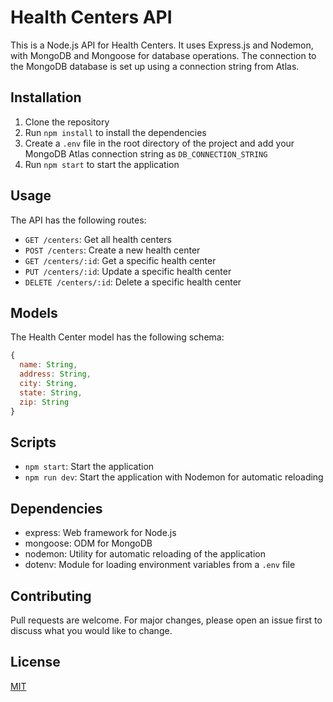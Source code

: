 # Health Centers API

This is a Node.js API for Health Centers. It uses Express.js and Nodemon, with MongoDB and Mongoose for database operations. The connection to the MongoDB database is set up using a connection string from Atlas.

## Installation

1. Clone the repository
2. Run `npm install` to install the dependencies
3. Create a `.env` file in the root directory of the project and add your MongoDB Atlas connection string as `DB_CONNECTION_STRING`
4. Run `npm start` to start the application

## Usage

The API has the following routes:

- `GET /centers`: Get all health centers
- `POST /centers`: Create a new health center
- `GET /centers/:id`: Get a specific health center
- `PUT /centers/:id`: Update a specific health center
- `DELETE /centers/:id`: Delete a specific health center

## Models

The Health Center model has the following schema:

```javascript
{
  name: String,
  address: String,
  city: String,
  state: String,
  zip: String
}
```

## Scripts

- `npm start`: Start the application
- `npm run dev`: Start the application with Nodemon for automatic reloading

## Dependencies

- express: Web framework for Node.js
- mongoose: ODM for MongoDB
- nodemon: Utility for automatic reloading of the application
- dotenv: Module for loading environment variables from a `.env` file

## Contributing

Pull requests are welcome. For major changes, please open an issue first to discuss what you would like to change.

## License

[MIT](https://choosealicense.com/licenses/mit/)